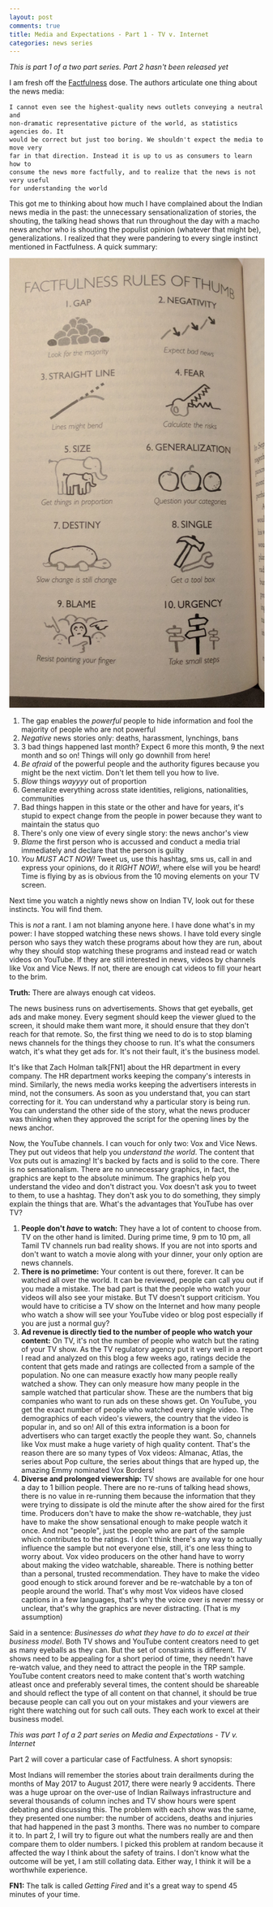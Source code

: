 ```yaml
---
layout: post
comments: true
title: Media and Expectations - Part 1 - TV v. Internet
categories: news series
---
```


_This is part 1 of a two part series. Part 2 hasn't been released yet_

I am fresh off the [Factfulness][1] dose. The authors articulate one thing about
the news media:

```
I cannot even see the highest-quality news outlets conveying a neutral and
non-dramatic representative picture of the world, as statistics agencies do. It
would be correct but just too boring. We shouldn't expect the media to move very
far in that direction. Instead it is up to us as consumers to learn how to
consume the news more factfully, and to realize that the news is not very useful
for understanding the world
```

This got me to thinking about how much I have complained about the Indian news
media in the past: the unnecessary sensationalization of stories, the shouting,
the talking head shows that run throughout the day with a macho news anchor who
is shouting the populist opinion (whatever that might be), generalizations. I
realized that they were pandering to every single instinct mentioned in
Factfulness. A quick summary:

![img][2]

1. The gap enables the _powerful_ people to hide information and fool the
   majority of people who are not powerful
1. _Negative_ news stories only: deaths, harassment, lynchings, bans
1. 3 bad things happened last month? Expect 6 more this month, 9 the next month
   and so on! Things will only go downhill from here!
1. _Be afraid_ of the powerful people and the authority figures because you
   might be the next victim. Don't let them tell you how to live.
1. _Blow_ things _wayyyy_ out of proportion
1. Generalize everything across state identities, religions, nationalities,
   communities
1. Bad things happen in this state or the other and have for years, it's stupid
   to expect change from the people in power because they want to maintain the
   status quo
1. There's only one view of every single story: the news anchor's view
1. _Blame_ the first person who is accussed and conduct a media trial
   immediately and declare that the person is guilty
1. _You MUST ACT NOW!_ Tweet us, use this hashtag, sms us, call in and express
   your opinions, do it _RIGHT NOW!_, where else will you be heard! Time is
   flying by as is obvious from the 10 moving elements on your TV screen.

Next time you watch a nightly news show on Indian TV, look out for these
instincts. You will find them.

This is _not_ a rant. I am not blaming anyone here. I have done what's in my
power: I have stopped watching these news shows. I have told every single person
who says they watch these programs about how they are run, about why they should
stop watching these programs and instead read or watch videos on YouTube. If
they are still interested in news, videos by channels like Vox and Vice News. If
not, there are enough cat videos to fill your heart to the brim. 

**Truth:** There are always enough cat videos.

The news business runs on advertisements. Shows that get eyeballs, get ads and
make money. Every segment should keep the viewer glued to the screen, it should
make them want more, it should ensure that they don't reach for that remote. So,
the first thing we need to do is to stop blaming news channels for the things
they choose to run. It's what the consumers watch, it's what they get ads for.
It's not their fault, it's the business model.

It's like that Zach Holman talk[FN1] about the HR department in every company. The HR
department works keeping the company's interests in mind. Similarly, the news
media works keeping the advertisers interests in mind, not the consumers. As
soon as you understand that, you can start correcting for it. You can understand
why a particular story is being run. You can understand the other side of the
story, what the news producer was thinking when they approved the script for the
opening lines by the news anchor.

Now, the YouTube channels. I can vouch for only two: Vox and Vice News. They put
out videos that help you _understand the world_. The content that Vox puts out
is amazing! It's backed by facts and is solid to the core. There is no
sensationalism. There are no unnecessary graphics, in fact, the graphics are
kept to the absolute minimum. The graphics help you understand the video and
don't distract you. Vox doesn't ask you to tweet to them, to use a hashtag. They
don't ask you to do something, they simply explain the things that are. What's
the advantages that YouTube has over TV?

1. **People don't _have_ to watch:** They have a lot of content to choose from. TV
   on the other hand is limited. During prime time, 9 pm to 10 pm, all Tamil TV
   channels run bad reality shows. If you are not into sports and don't want to
   watch a movie along with your dinner, your only option are news channels.
1. **There is no primetime:** Your content is out there, forever. It can be
   watched all over the world. It can be reviewed, people can call you out if
   you made a mistake. The bad part is that the people who watch your videos
   will also see your mistake. But TV doesn't support criticism. You would have
   to criticise a TV show on the Internet and how many people who watch a show
   will see your YouTube video or blog post especially if you are just a normal
   guy?
1. **Ad revenue is directly tied to the number of people who watch your
   content:** On TV, it's not the number of people who watch but the rating of
   your TV show. As the TV regulatory agency put it very well in a report I read
   and analyzed on this blog a few weeks ago, ratings decide the content that
   gets made and ratings are collected from a sample of the population. No one
   can measure exactly how many people really watched a show. They can only
   measure how many people in the sample watched that particular show. These are
   the numbers that big companies who want to run ads on these shows get. On
   YouTube, you get the exact number of people who watched every single video.
   The demographics of each video's viewers, the country that the video is
   popular in, and so on! All of this extra information is a boon for
   advertisers who can target exactly the people they want. So, channels like
   Vox must make a huge variety of high quality content. That's the reason there
   are so many types of Vox videos: Almanac, Atlas, the series about Pop
   culture, the series about things that are hyped up, the amazing Emmy
   nominated Vox Borders!
1. **Diverse and prolonged viewership:** TV shows are available for one hour a
   day to 1 billion people. There are no re-runs of talking head shows, there is
   no value in re-running them because the information that they were trying to
   dissipate is old the minute after the show aired for the first time.
   Producers don't have to make the show re-watchable, they just have to make
   the show sensational enough to make people watch it once. And not "people",
   just the people who are part of the sample which contributes to the ratings.
   I don't think there's any way to actually influence the sample but not
   everyone else, still, it's one less thing to worry about. Vox video producers
   on the other hand have to worry about making the video watchable, shareable.
   There is nothing better than a personal, trusted recommendation. They have to
   make the video good enough to stick around forever and be re-watchable by a
   ton of people around the world. That's why most Vox videos have closed
   captions in a few languages, that's why the voice over is never messy or
   unclear, that's why the graphics are never distracting. (That is my
   assumption)

Said in a sentence: _Businesses do what they have to do to excel at their
business model_. Both TV shows and YouTube content creators need to get as many
eyeballs as they can. But the set of constraints is different. TV shows need to
be appealing for a short period of time, they needn't have re-watch value, and
they need to attract the people in the TRP sample. YouTube content creators need
to make content that's worth watching atleast once and preferably several times,
the content should be shareable and should reflect the type of all content on
that channel, it should be true because people can call you out on your mistakes
and your viewers are right there watching out for such call outs. They each work
to excel at their business model.

_This was part 1 of a 2 part series on Media and Expectations - TV v. Internet_

Part 2 will cover a particular case of Factfulness. A short synopsis:

Most Indians will remember the stories about train derailments during the months
of May 2017 to August 2017, there were nearly 9 accidents. There was a huge
uproar on the over-use of Indian Railways infrastructure and several thousands
of column inches and TV show hours were spent debating and discussing this. The
problem with each show was the same, they presented one number: the number of
accidens, deaths and injuries that had happened in the past 3 months. There was
no number to compare it to. In part 2, I will try to figure out what the numbers
really are and then compare them to older numbers. I picked this problem at
random because it affected the way I think about the safety of trains. I don't
know what the outcome will be yet, I am still collating data. Either way, I
think it will be a worthwhile experience.

**FN1:** The talk is called _Getting Fired_ and it's a great way to spend 45
minutes of your time. 

[1]: https://www.goodreads.com/book/show/34890015-factfulness
[2]: /public/img/news-media-11.jpg
